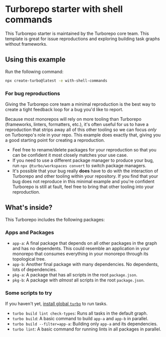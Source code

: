 # Turborepo starter with shell commands

This Turborepo starter is maintained by the Turborepo core team. This template is great for issue reproductions and exploring building task graphs without frameworks.

## Using this example

Run the following command:

```sh
npx create-turbo@latest -e with-shell-commands
```

### For bug reproductions

Giving the Turborepo core team a minimal reproduction is the best way to create a tight feedback loop for a bug you'd like to report.

Because most monorepos will rely on more tooling than Turborepo (frameworks, linters, formatters, etc.), it's often useful for us to have a reproduction that strips away all of this other tooling so we can focus _only_ on Turborepo's role in your repo. This example does exactly that, giving you a good starting point for creating a reproduction.

- Feel free to rename/delete packages for your reproduction so that you can be confident it most closely matches your use case.
- If you need to use a different package manager to produce your bug, run `npx @turbo/workspaces convert` to switch package managers.
- It's possible that your bug really **does** have to do with the interaction of Turborepo and other tooling within your repository. If you find that your bug does not reproduce in this minimal example and you're confident Turborepo is still at fault, feel free to bring that other tooling into your reproduction.

## What's inside?

This Turborepo includes the following packages:

### Apps and Packages

- `app-a`: A final package that depends on all other packages in the graph and has no dependents. This could resemble an application in your monorepo that consumes everything in your monorepo through its topological tree.
- `app-b`: Another final package with many dependencies. No dependents, lots of dependencies.
- `pkg-a`: A package that has all scripts in the root `package.json`.
- `pkg-b`: A package with _almost_ all scripts in the root `package.json`.

### Some scripts to try

If you haven't yet, [install global `turbo`](https://turbo.build/repo/docs/installing#install-globally) to run tasks.

- `turbo build lint check-types`: Runs all tasks in the default graph.
- `turbo build`: A basic command to build `app-a` and `app-b` in parallel.
- `turbo build --filter=app-a`: Building only `app-a` and its dependencies.
- `turbo lint`: A basic command for running lints in all packages in parallel.
